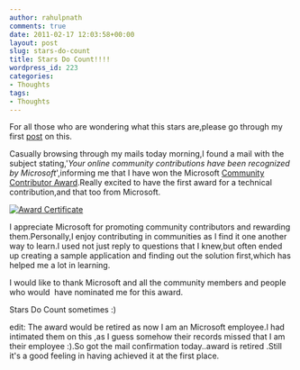 ```yaml
---
author: rahulpnath
comments: true
date: 2011-02-17 12:03:58+00:00
layout: post
slug: stars-do-count
title: Stars Do Count!!!!
wordpress_id: 223
categories:
- Thoughts
tags:
- Thoughts
---
```


For all those who are wondering what this stars are,please go through my first [post](http://rahulpnath.com/blog/do-stars-count/) on this.

Casually browsing through my mails today morning,I found a mail with the subject stating,'_Your online community contributions have been recognized by Microsoft_',informing me that I have won the Microsoft [Community Contributor Award](http://www.microsoftcommunitycontributor.com/).Really excited to have the first award for a technical contribution,and that too from Microsoft.

[![Award Certificate](http://rahulpnath.files.wordpress.com/2011/02/mcca.png?w=300)](http://rahulpnath.files.wordpress.com/2011/02/mcca.png)

I appreciate Microsoft for promoting community contributors and rewarding them.Personally,I enjoy contributing in communities as I find it one another way to learn.I used not just reply to questions that I knew,but often ended up creating a sample application and finding out the solution first,which has helped me a lot in learning.

I would like to thank Microsoft and all the community members and people who would  have nominated me for this award.

Stars Do Count sometimes :)



edit: The award would be retired as now I am an Microsoft employee.I had intimated them on this ,as I guess somehow their records missed that I am their employee :).So got the mail confirmation today..award is retired .Still it's a good feeling in having achieved it at the first place.
